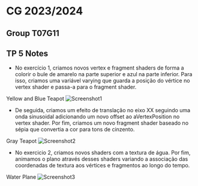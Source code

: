 # CG 2023/2024

## Group T07G11

## TP 5 Notes

- No exercício 1, criamos novos vertex e fragment shaders de forma a colorir o bule de amarelo na parte superior e azul na parte inferior. Para isso, criamos uma variável varying que guarda a posição do vértice no vertex shader e passa-a para o fragment shader.

Yellow and Blue Teapot
![Screenshot1](https://git.fe.up.pt/cg/cg-2023-2024/t07/cg-t07-g11/-/raw/master/tp5/screenshots/cg-t07g11-tp5-1.png)

- De seguida, criamos um efeito de translação no eixo XX seguindo uma onda sinusoidal adicionando um novo offset ao aVertexPosition no vertex shader. Por fim, criamos um novo fragment shader baseado no sépia que convertia a cor para tons de cinzento.

Gray Teapot
![Screenshot2](https://git.fe.up.pt/cg/cg-2023-2024/t07/cg-t07-g11/-/raw/master/tp5/screenshots/cg-t07g11-tp5-2.png)

- No exercicio 2, criamos novos shaders com a textura de água. Por fim, animamos o plano através desses shaders variando a associação das coordenadas de textura aos vértices e fragmentos ao longo do tempo.

Water Plane
![Screenshot3](https://git.fe.up.pt/cg/cg-2023-2024/t07/cg-t07-g11/-/raw/master/tp5/screenshots/cg-t07g11-tp5-3.png)
